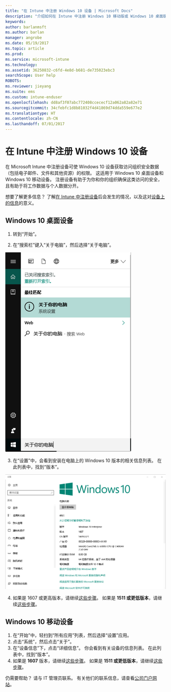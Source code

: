 ```yaml
---
title: "在 Intune 中注册 Windows 10 设备 | Microsoft Docs"
description: "介绍如何在 Intune 中注册 Windows 10 移动版或 Windows 10 桌面版设备"
keywords: 
author: barlanmsft
ms.author: barlan
manager: angrobe
ms.date: 05/19/2017
ms.topic: article
ms.prod: 
ms.service: microsoft-intune
ms.technology: 
ms.assetid: 36250832-c6fd-4e8d-b681-de735023ebc3
searchScope: User help
ROBOTS: 
ms.reviewer: jieyang
ms.suite: ems
ms.custom: intune-enduser
ms.openlocfilehash: dd8af3f07abc772408ccececf12a062a82a82e71
ms.sourcegitcommit: 34cfebfc1d8b81032f4d41869d74dda559e677e2
ms.translationtype: HT
ms.contentlocale: zh-CN
ms.lasthandoff: 07/01/2017
---
```

# <a name="enroll-your-windows-10-devices-in-intune"></a>在 Intune 中注册 Windows 10 设备

在 Microsoft Intune 中注册设备可使 Windows 10 设备获取访问组织安全数据（包括电子邮件、文件和其他资源）的权限。 这适用于 Windows 10 桌面设备和 Windows 10 移动设备。 注册设备有助于为你和你的组织确保这类访问的安全，且有助于将工作数据与个人数据分开。

想要了解更多信息？ 了解[在 Intune 中注册设备](what-happens-if-you-install-the-company-portal-app-and-enroll-your-device-in-intune-windows.md)后会发生的情况，以及这对[设备上的信息](what-info-can-your-company-see-when-you-enroll-your-device-in-intune.md)的意义。

## <a name="windows-10-desktop-devices"></a>Windows 10 桌面设备

1. 转到“开始”。

2. 在“搜索栏”键入“关于电脑”，然后选择“关于电脑”。

 ![搜索关于电脑的设置](media/searching_for_about_your_pc.png)

3.  在“设置”中，会看到安装在电脑上的 Windows 10 版本的相关信息列表。 在此列表中，找到“版本”。

 ![关于电脑的 Windows 10 桌面](media/settings_about_pc.png)

4.  如果是 1607 或更高版本，请继续[这些步骤](enroll-your-w10-device-access-work-or-school.md)。 如果是 __1511 或更低版本__，请继续[这些步骤](enroll-your-w10-device-your-account.md)。

## <a name="windows-10-mobile-devices"></a>Windows 10 移动设备        

1.  在“开始”中，轻扫到“所有应用”列表，然后选择“设置”应用。        
2.  点击“系统”，然后点击“关于”。       
3.  在“设备信息”下，点击“详细信息”。 你会看到有关设备的信息列表。 在此列表中，找到“版本”。        
4.  如果是 __1607__ 版本，请继续[这些步骤](enroll-your-w10-device-access-work-or-school.md)。 如果是 __1511 或更低版本__，请继续[这些步骤](enroll-your-w10-device-your-account.md)。

仍需要帮助？ 请与 IT 管理员联系。 有关他们的联系信息，请查看[公司门户网站](http://portal.manage.microsoft.com)。
